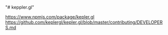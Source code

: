 "# keppler.gl" 

https://www.npmjs.com/package/kepler.gl \
https://github.com/keplergl/kepler.gl/blob/master/contributing/DEVELOPERS.md
